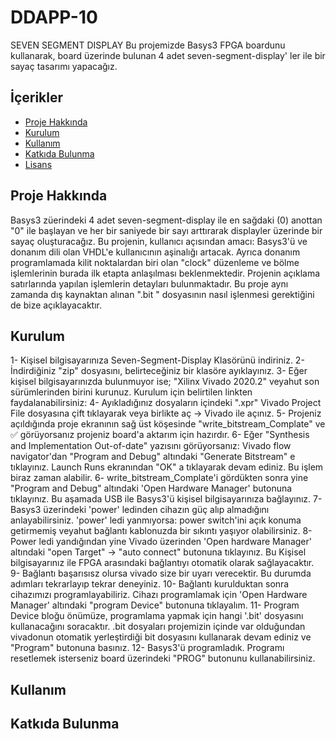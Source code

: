 # DDAPP-10 

SEVEN SEGMENT DISPLAY 
Bu projemizde Basys3 FPGA boardunu kullanarak, board üzerinde bulunan 4 adet seven-segment-display' ler ile bir sayaç tasarımı yapacağız.

## İçerikler

- [Proje Hakkında](#proje-hakkında)
- [Kurulum](#kurulum)
- [Kullanım](#kullanım)
- [Katkıda Bulunma](#katkıda-bulunma)
- [Lisans](#lisans)

## Proje Hakkında

Basys3 züerindeki 4 adet seven-segment-display ile en sağdaki (0) anottan "0" ile başlayan ve her bir saniyede bir sayı arttırarak displayler üzerinde bir sayaç oluşturacağız. Bu projenin, kullanıcı açısından amacı: Basys3'ü ve donanım dili olan 
VHDL'e kullanıcının aşinalığı artacak. Ayrıca donanım programlamada kilit noktalardan biri olan "clock" düzenleme ve bölme işlemlerinin burada ilk etapta anlaşılması beklenmektedir. Projenin açıklama satırlarında yapılan işlemlerin detayları
bulunmaktadır. Bu proje aynı zamanda dış kaynaktan alınan ".bit " dosyasının nasıl işlenmesi gerektiğini de bize açıklayacaktır.




## Kurulum
  
  1- Kişisel bilgisayarınıza Seven-Segment-Display Klasörünü indiriniz.
  2- İndirdiğiniz "zip" dosyasını, belirteceğiniz bir klasöre ayıklayınız.
  3- Eğer kişisel bilgisayarınızda bulunmuyor ise; "Xilinx Vivado 2020.2" veyahut son sürümlerinden birini kurunuz. Kurulum için belirtilen linkten faydalanabilirsiniz:
  4- Ayıkladığınız dosyaların içindeki ".xpr"  Vivado Project File dosyasına çift tıklayarak veya birlikte aç -> Vivado ile açınız.
  5- Projeniz açıldığında proje ekranının sağ üst köşesinde "write_bitstream_Complate" ve ✅ görüyorsanız projeniz board'a aktarım için hazırdır.
  6- Eğer "Synthesis and Implementation Out-of-date" yazısını görüyorsanız: Vivado flow navigator'dan "Program and Debug" altındaki "Generate Bitstream" e tıklayınız. Launch Runs ekranından "OK" a tıklayarak devam ediniz. Bu işlem biraz zaman alabilir.
  6- write_bitstream_Complate'i gördükten sonra yine "Program and Debug" altındaki 'Open Hardware Manager' butonuna tıklayınız. Bu aşamada USB ile Basys3'ü kişisel bilgisayarınıza bağlayınız.
  7- Basys3 üzerindeki 'power' ledinden cihazın güç alıp almadığını anlayabilirsiniz. 'power' ledi yanmıyorsa: power switch'ini açık konuma getirmemiş veyahut bağlantı kablonuzda bir sıkıntı yaşıyor olabilirsiniz. 
  8- Power ledi yandığından yine Vivado üzerinden 'Open hardware Manager' altındaki "open Target" -> "auto connect" butonuna tıklayınız. Bu Kişisel bilgisayarınız ile FPGA arasındaki bağlantıyı otomatik olarak sağlayacaktır.
  9- Bağlantı başarısısz olursa vivado size bir uyarı verecektir. Bu durumda adımları tekrarlayıp tekrar deneyiniz.
  10- Bağlantı kurulduktan sonra cihazımızı programlayabiliriz. Cihazı programlamak için 'Open Hardware Manager' altındaki "program Device" butonuna tıklayalım. 
  11- Program Device bloğu önümüze, programlama yapmak için hangi '.bit' dosyasını kullanacağını soracaktır. .bit dosyaları projemizin içinde var olduğundan vivadonun otomatik yerleştirdiği bit dosyasını kullanarak devam ediniz ve "Program" butonuna basınız.
  12- Basys3'ü programladık. Programı resetlemek isterseniz board üzerindeki "PROG" butonunu kullanabilirsiniz.

## Kullanım



## Katkıda Bulunma






